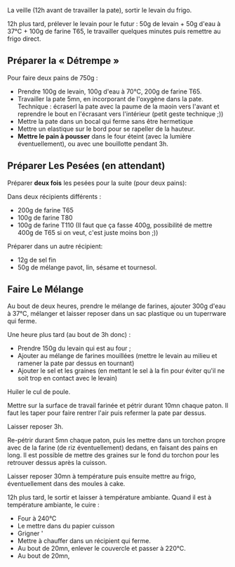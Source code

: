 La veille (12h avant de travailler la pate), sortir le levain du frigo.

12h plus tard, prélever le levain pour le futur : 50g de levain + 50g d'eau à 37°C + 100g de farine T65, le travailler quelques minutes puis remettre au frigo direct.

## Préparer la « Détrempe »

Pour faire deux pains de 750g :

- Prendre 100g de levain, 100g d'eau à 70°C, 200g de farine T65.
- Travailler la pate 5mn, en incorporant de l'oxygène dans la pate. Technique : écraserl la pate avec la paume de la maoin vers l'avant et reprendre le bout en l'écrasant vers l'intérieur (petit geste technique ;))
- Mettre la pate dans un bocal qui ferme sans être hermetique
- Mettre un elastique sur le bord pour se rapeller de la hauteur.
- **Mettre le pain à pousser** dans le four éteint (avec la lumière éventuellement), ou avec une bouillotte pendant 3h.

## Préparer Les Pesées (en attendant)

Préparer **deux fois** les pesées pour la suite (pour deux pains):

Dans deux récipients différents :
- 200g de farine T65
- 100g de farine T80
- 100g de farine T110
(Il faut que ça fasse 400g, possibilité de mettre 400g de T65 si on veut, c'est juste moins bon ;))

Préparer dans un autre récipient:
- 12g de sel fin
- 50g de mélange pavot, lin, sésame et tournesol.

## Faire Le Mélange

Au bout de deux heures, prendre le mélange de farines, ajouter 300g d'eau à 37°C, mélanger et laisser reposer dans un sac plastique ou un tuperrware qui ferme.

Une heure plus tard (au bout de 3h donc) :
- Prendre 150g du levain qui est au four ;
- Ajouter au mélange de farines mouillées (mettre le levain au milieu et ramener la pate par dessus en tournant)
- Ajouter le sel et les graines (en mettant le sel à la fin pour éviter qu'il ne soit trop en contact avec le levain)

Huiler le cul de poule.

Mettre sur la surface de travail farinée et pétrir durant 10mn chaque paton. Il faut les taper pour faire rentrer l'air puis refermer la pate par dessus.

Laisser reposer 3h.

Re-pétrir durant 5mn chaque paton, puis les mettre dans un torchon propre avec de la farine (de riz éventuellement) dedans, en faisant des pains en long. Il est possible de mettre des graines sur le fond du torchon pour les retrouver dessus après la cuisson.

Laisser reposer 30mn à température puis ensuite mettre au frigo, éventuellement dans des moules à cake.

12h plus tard, le sortir et laisser à température ambiante.
Quand il est à température ambiante, le cuire :

- Four à 240°C
- Le mettre dans du papier cuisson
- Grigner
'
- Mettre à chauffer dans un récipient qui ferme.
- Au bout de 20mn, enlever le couvercle et passer à 220°C.
- Au bout de 20mn, 